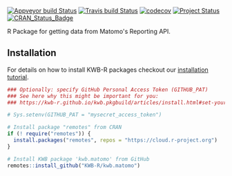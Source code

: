 [![Appveyor build Status](https://ci.appveyor.com/api/projects/status/github/KWB-R/kwb.matomo?branch=master&svg=true)](https://ci.appveyor.com/project/KWB-R/kwb-matomo/branch/master)
[![Travis build Status](https://travis-ci.com/KWB-R/kwb.matomo.svg?branch=master)](https://travis-ci.com/KWB-R/kwb.matomo)
[![codecov](https://codecov.io/github/KWB-R/kwb.matomo/branch/master/graphs/badge.svg)](https://codecov.io/github/KWB-R/kwb.matomo)
[![Project Status](https://img.shields.io/badge/lifecycle-experimental-orange.svg)](https://www.tidyverse.org/lifecycle/#experimental)
[![CRAN_Status_Badge](https://www.r-pkg.org/badges/version/kwb.matomo)]()

R Package for getting data from Matomo's Reporting
API.

## Installation

For details on how to install KWB-R packages checkout our [installation tutorial](https://kwb-r.github.io/kwb.pkgbuild/articles/install.html).

```r
### Optionally: specify GitHub Personal Access Token (GITHUB_PAT)
### See here why this might be important for you:
### https://kwb-r.github.io/kwb.pkgbuild/articles/install.html#set-your-github_pat

# Sys.setenv(GITHUB_PAT = "mysecret_access_token")

# Install package "remotes" from CRAN
if (! require("remotes")) {
  install.packages("remotes", repos = "https://cloud.r-project.org")
}

# Install KWB package 'kwb.matomo' from GitHub
remotes::install_github("KWB-R/kwb.matomo")
```
